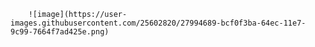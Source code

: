 
		![image](https://user-images.githubusercontent.com/25602820/27994689-bcf0f3ba-64ec-11e7-9c99-7664f7ad425e.png)

	
